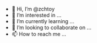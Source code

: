 - 👋 Hi, I’m @zchtoy
- 👀 I’m interested in ...
- 🌱 I’m currently learning ...
- 💞️ I’m looking to collaborate on ...
- 📫 How to reach me ...

<!---
zchtoy/zchtoy is a ✨ special ✨ repository because its `README.md` (this file) appears on your GitHub profile.
You can click the Preview link to take a look at your changes.
--->
